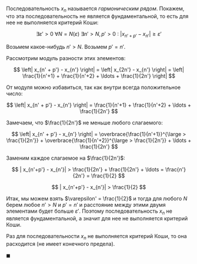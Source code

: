 Последовательность $x_n$ называется *гармоническим рядом*. Покажем, что эта последовательность не является фундаментальной, то есть для нее не выполняется критерий Коши:

$$ \exists \varepsilon' > 0 \ \forall N = N(\varepsilon) \ \exists n' > N, p' > 0 \ : \ |x_{n'+p'} - x_{n'}| \geq \varepsilon' $$

Возьмем какое-нибудь $n'>N$. Возьмем $p' = n'$.

Рассмотрим модуль разности этих элементов:

$$
    \left| x_{n' + p'} - x_{n'} \right| = \left| x_{2n'} - x_{n'} \right| = \left| \frac{1}{n'+1} + \frac{1}{n'+2} + \ldots + \frac{1}{2n'} \right|
$$

От модуля можно избавиться, так как внутри всегда положительное число:

$$ \left| x_{n' + p'} - x_{n'} \right| = \frac{1}{n'+1} + \frac{1}{n'+2} + \ldots + \frac{1}{2n'} $$

Замечаем, что $\frac{1}{2n'}$ не меньше любого слагаемого:

$$ \left| x_{n' + p'} - x_{n'} \right| = \overbrace{\frac{1}{n'+1}}^{\large > \frac{1}{2n'}} + \overbrace{\frac{1}{n'+2}}^{\large > \frac{1}{2n'}} + \ldots + \frac{1}{2n'} $$

Заменим каждое слагаемое на $\frac{1}{2n'}$:

$$ | x_{n'+p'} - x_{n'}| > \frac{1}{2n'} + \frac{1}{2n'} + \ldots = \frac{n'}{2n'} = \frac{1}{2} $$

$$ | x_{n'+p'} - x_{n'}| > \frac{1}{2} $$

Итак, мы можем взять $\varepsilon' = \frac{1}{2}$ и тогда для любого $N$ берем любое $n'>N$ и $p'=n'$ и расстояние между этими двумя элементами будет больше $\varepsilon'$.
Поэтому последовательность $x_n$ не является фундаментальной, а значит для нее не выполняется критерий Коши.

Раз для последовательности $x_n$ не выполняется критерий Коши, то она расходится (не имеет конечного предела).

$\blacksquare$